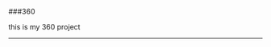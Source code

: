 ###360

this is my 360 project

<script src="//360.vizor.io/scripts/embed.js" data-vizorurl="https://360.vizor.io/embed/v/pma" ></script>

***
